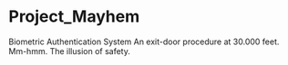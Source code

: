 # Project_Mayhem
Biometric Authentication System
An exit-door procedure at 30.000 feet. Mm-hmm. The illusion of safety.
